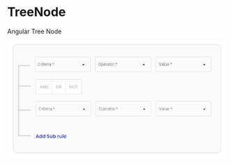 # TreeNode
Angular Tree Node


![alt text](https://github.com/charbelmhanna/TreeNode/blob/main/Screenshot%202021-09-15%20134925.png?raw=true)
